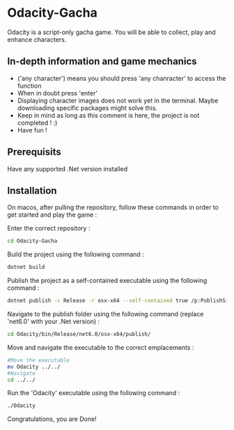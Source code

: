 # Odacity-Gacha

Odacity is a script-only gacha game. You will be able to collect, play and enhance characters.

## In-depth information and game mechanics

* ('any character') means you should press 'any chanracter' to access the function
* When in doubt press 'enter'
* Displaying character images does not work yet in the terminal. Maybe downloading specific packages might solve this.
* Keep in mind as long as this comment is here, the project is not completed ! :)
* Have fun !

## Prerequisits

Have any supported .Net version installed

## Installation

On macos, after pulling the repository, follow these commands in order to get started and play the game :

Enter the correct repository :

```bash
cd Odacity-Gacha
```

Build the project using the following command :

```bash
dotnet build
```

Publish the project as a self-contained executable using the following command :

```bash
dotnet publish -c Release -r osx-x64 --self-contained true /p:PublishSingleFile=true
```

Navigate to the publish folder using the following command (replace 'net6.0' with your .Net version) :

```bash
cd Odacity/bin/Release/net6.0/osx-x64/publish/
```

Move and navigate the executable to the correct emplacements :

```bash
#Move the executable
mv Odacity ../../
#Navigate
cd ../../
```

Run the 'Odacity' executable using the following command :

```bash
./Odacity
```

Congratulations, you are Done!
